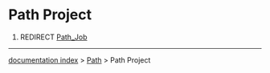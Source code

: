 # Path Project
1.  REDIRECT [Path\_Job](Path_Job.md)

---
[documentation index](../README.md) > [Path](Path_Workbench.md) > Path Project
